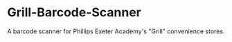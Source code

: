 # Grill-Barcode-Scanner
A barcode scanner for Phillips Exeter Academy's "Grill" convenience stores.
